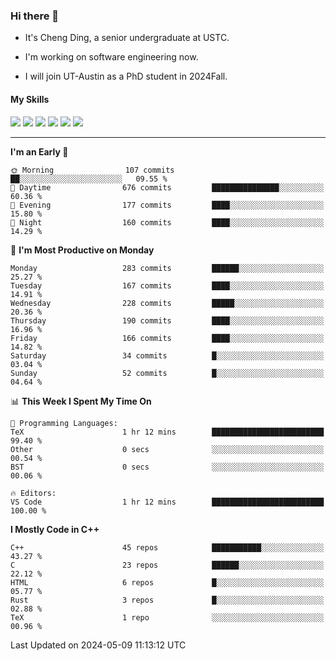 ### Hi there 👋

* It's Cheng Ding, a senior undergraduate at USTC.
  
* I'm working on software engineering now.

* I will join UT-Austin as a PhD student in 2024Fall.

#### My Skills

![](https://img.shields.io/badge/C++-65318e?logo=cplusplus&logoColor=fff)
![](https://img.shields.io/badge/Python-3e74a2?logo=python&logoColor=fff)
![](https://img.shields.io/badge/C-5654a2?logo=c&logoColor=fff)
![](https://img.shields.io/badge/Go-00aaff?logo=go&logoColor=fff)
![](https://img.shields.io/badge/Docker-0088ff?logo=docker&logoColor=fff)
![](https://img.shields.io/badge/Apache-D22128?logo=apache&logoColor=fff)

---
<!--START_SECTION:waka-->
**I'm an Early 🐤** 

```text
🌞 Morning                107 commits         ██░░░░░░░░░░░░░░░░░░░░░░░   09.55 % 
🌆 Daytime                676 commits         ███████████████░░░░░░░░░░   60.36 % 
🌃 Evening                177 commits         ████░░░░░░░░░░░░░░░░░░░░░   15.80 % 
🌙 Night                  160 commits         ████░░░░░░░░░░░░░░░░░░░░░   14.29 % 
```
📅 **I'm Most Productive on Monday** 

```text
Monday                   283 commits         ██████░░░░░░░░░░░░░░░░░░░   25.27 % 
Tuesday                  167 commits         ████░░░░░░░░░░░░░░░░░░░░░   14.91 % 
Wednesday                228 commits         █████░░░░░░░░░░░░░░░░░░░░   20.36 % 
Thursday                 190 commits         ████░░░░░░░░░░░░░░░░░░░░░   16.96 % 
Friday                   166 commits         ████░░░░░░░░░░░░░░░░░░░░░   14.82 % 
Saturday                 34 commits          █░░░░░░░░░░░░░░░░░░░░░░░░   03.04 % 
Sunday                   52 commits          █░░░░░░░░░░░░░░░░░░░░░░░░   04.64 % 
```


📊 **This Week I Spent My Time On** 

```text
💬 Programming Languages: 
TeX                      1 hr 12 mins        █████████████████████████   99.40 % 
Other                    0 secs              ░░░░░░░░░░░░░░░░░░░░░░░░░   00.54 % 
BST                      0 secs              ░░░░░░░░░░░░░░░░░░░░░░░░░   00.06 % 

🔥 Editors: 
VS Code                  1 hr 12 mins        █████████████████████████   100.00 % 
```

**I Mostly Code in C++** 

```text
C++                      45 repos            ███████████░░░░░░░░░░░░░░   43.27 % 
C                        23 repos            ██████░░░░░░░░░░░░░░░░░░░   22.12 % 
HTML                     6 repos             █░░░░░░░░░░░░░░░░░░░░░░░░   05.77 % 
Rust                     3 repos             █░░░░░░░░░░░░░░░░░░░░░░░░   02.88 % 
TeX                      1 repo              ░░░░░░░░░░░░░░░░░░░░░░░░░   00.96 % 
```




 Last Updated on 2024-05-09 11:13:12 UTC
<!--END_SECTION:waka-->
